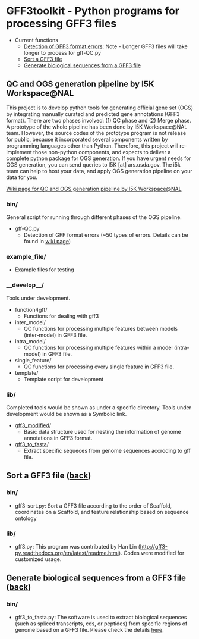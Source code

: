 # GFF3toolkit - Python programs for processing GFF3 files
* Current functions
    - [Detection of GFF3 format errors](https://github.com/NAL-i5K/GFF3toolkit#bin): Note - Longer GFF3 files will take longer to process for gff-QC.py
    - [Sort a GFF3 file](https://github.com/NAL-i5K/GFF3toolkit#sort-a-gff3-file-back)
    - [Generate biological sequences from a GFF3 file](https://github.com/NAL-i5K/GFF3toolkit#generate-biological-sequences-from-a-gff3-file-back)

## QC and OGS generation pipeline by I5K Workspace@NAL
This project is to develop python tools for generating official gene set (OGS) by integrating manually curated and predicted gene annotations (GFF3 format). There are two phases involved: (1) QC phase and (2) Merge phase. A prototype of the whole pipeline has been done by I5K Workspace@NAL team. However, the source codes of the prototype program is not release for public, because it incorporated several components written by programming languages other than Python. Therefore, this project will re-implement those non-python components, and expects to deliver a complete python package for OGS generation. If you have urgent needs for OGS generation, you can send queries to I5K [at] ars.usda.gov. The i5k team can help to host your data, and apply OGS generation pipeline on your data for you.

[Wiki page for QC and OGS generation pipeline by I5K Workspace@NAL](https://github.com/NAL-i5K/I5KNAL_OGS/wiki)

### bin/
General script for running through different phases of the OGS pipeline.
* gff-QC.py 
    - Detection of GFF format errors (~50 types of errors. Details can be found in [wiki page](https://github.com/NAL-i5K/I5KNAL_OGS/wiki/QC-phase))

### example_file/
* Example files for testing

### \_\_develop\_\_/
Tools under development.
* function4gff/
    - Functions for dealing with gff3
* inter_model/
    - QC functions for processing multiple features between models (inter-model) in GFF3 file.
* intra_model/
    - QC functions for processing multiple features within a model (intra-model) in GFF3 file.
* single_feature/
    - QC functions for processing every single feature in GFF3 file.
* template/
    - Template script for development

### lib/
Completed tools would be shown as under a specific directory. Tools under development would be shown as a Symbolic link.
* [gff3_modified](https://github.com/NAL-i5K/I5KNAL_OGS/tree/I5KNAL_OGS/lib/gff3_modified)/
    - Basic data structure used for nesting the information of genome annotations in GFF3 format.
* [gff3_to_fasta](https://github.com/NAL-i5K/I5KNAL_OGS/tree/I5KNAL_OGS/lib/gff3_to_fasta)/
    - Extract specific sequeces from genome sequences accroding to gff file.

## Sort a GFF3 file ([back](https://github.com/NAL-i5K/GFF3toolkit#gff3toolkit---python-programs-for-processing-gff3-files))

### bin/

* gff3-sort.py: Sort a GFF3 file according to the order of Scaffold, coordinates on a Scaffold, and feature relationship based on sequence ontology

### lib/
* gff3.py: This program was contributed by Han Lin (http://gff3-py.readthedocs.org/en/latest/readme.html). Codes were modified for customized usage.
 
## Generate biological sequences from a GFF3 file ([back](https://github.com/NAL-i5K/GFF3toolkit#gff3toolkit---python-programs-for-processing-gff3-files))

### bin/
* gff3_to_fasta.py: The software is used to extract biological sequences (such as spliced transcripts, cds, or peptides) from specific regions of genome based on a GFF3 file. Please check the details [here](https://github.com/NAL-i5K/GFF3toolkit/tree/master/lib/gff3_to_fasta).

